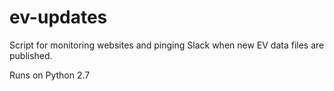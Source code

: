 # ev-updates
Script for monitoring websites and pinging Slack when new EV data files are published. 

Runs on Python 2.7